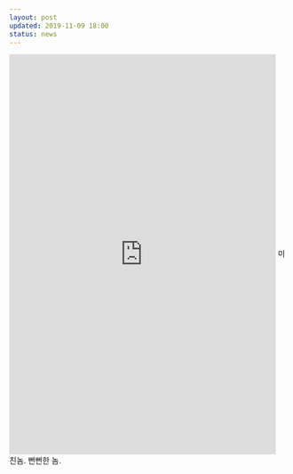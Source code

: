 ```yaml
---
layout: post
updated: 2019-11-09 18:00
status: news
---
```

<iframe width="480" height="720" src="https://www.huffingtonpost.kr/entry/story_kr_5dc64766e4b02bf5794029fb?utm_hp_ref=kr-homepage" frameborder="0" scrolling="yes" align="center"></iframe>
미친놈. 뻔뻔한 놈.
